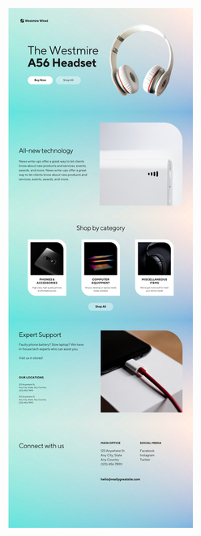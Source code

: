![template](https://raw.githubusercontent.com/ShriIraCatalog/resources-two/refs/heads/master/2025/04/20/20250420043229.png)
